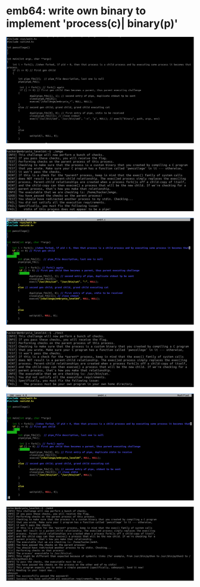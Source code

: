# emb64: write own binary to implement 'process(c)| binary(p)'

![I made a general embryoio solution. For sed -n 'p' shows all results.](<../.gitbook/assets/image (82) (1).png>)

![Now I need to do stdin redirection.](<../.gitbook/assets/image (14).png>)

![So I changed my source code like this.](<../.gitbook/assets/image (33).png>)

![Not works. Seems like what checker.py checks is parent process.](<../.gitbook/assets/image (25).png>)

![Then what about this?](<../.gitbook/assets/image (83).png>)

![It works.](<../.gitbook/assets/image (218).png>)
